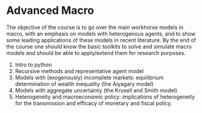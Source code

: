 # Advanced Macro

The objective of the course is to go over the main workhorse models in macro, with an emphasis on models with heterogenous agents, and to show some leading applications of these models in recent literature. By the end of the course one should know the basic toolkits to solve and simulate macro models and should be able to apply/extend them for research purposes. 


1. Intro to python
2. Recursive methods and representative agent model
3. Models with (exogenously) incomplete markets: equilibrium determination of wealth inequality (the Aiyagary model) 
4. Models with aggregate uncertainty (the Krusell and Smith model)  
5. Heterogeneity and macroeconomic policy: implications of heterogeneity for the transmission and efficacy of monetary and fiscal policy. 



